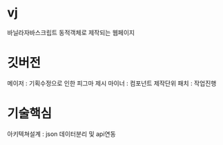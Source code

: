 # vj
바닐라자바스크립트 동적객체로 제작되는 웹페이지


# 깃버전
 메이저 : 기획수정으로 인한 피그마 제시
 마이너 : 컴포넌트 제작단위
 패치 : 작업진행

# 기술핵심
 아키텍쳐설계 : json 데이터분리 및 api연동


